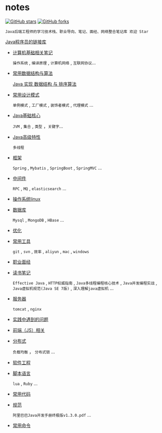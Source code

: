 # notes
[![GitHub stars](https://img.shields.io/github/stars/loveincode/notes.svg?style=social&label=Stars)](https://github.com/loveincode/notes)
[![GitHub forks](https://img.shields.io/github/forks/loveincode/notes.svg?style=social&label=Forks)](https://github.com/loveincode/notes)

    Java后端工程师的学习技术栈、职业导向、笔记、面经、网络整合笔记库 欢迎 Star

   [Java程序员的链接库](https://github.com/loveincode/notes/blob/master/%E6%94%B6%E8%97%8F/%E5%A5%BD%E9%93%BE%E6%8E%A5.md)

* [计算机基础相关笔记](https://github.com/loveincode/notes/tree/master/000%20-%201%20Computer%20Basics)

  `操作系统` , `编译原理` , `计算机网络` , `互联网协议`...

* [常用数据结构与算法](https://github.com/loveincode/notes/tree/master/000%20-%202%20Data%20%26%20Algorithm)

  [Java 实现 数据结构 与 排序算法](https://github.com/loveincode/Data-structures-and-algorithms)

* [常用设计模式](https://github.com/loveincode/notes/tree/master/000%20-%203%20Design%20Patterns)

  `单例模式` , `工厂模式` , `装饰者模式` ,  `代理模式` ...

* [Java基础核心](https://github.com/loveincode/notes/tree/master/01%20-%20JavaSE)

  `JVM` , `集合` , `类型` ，`关键字`...

* [Java高级特性](https://github.com/loveincode/notes/tree/master/02%20-%20Java-High-Ranking)

  `多线程`

* [框架](https://github.com/loveincode/notes/tree/master/03%20-%20Framework)

  `Spring` , `Mybatis` , `SpringBoot` , `SpringMVC` ...

* [中间件](https://github.com/loveincode/notes/tree/master/04%20-%20Middleware)

  `RPC` , `MQ` , `elasticsearch`  ...

* [操作系统linux](https://github.com/loveincode/notes/tree/master/05%20-%20OS%20(linux))

* [数据库](https://github.com/loveincode/notes/tree/master/06%20-%20DB%20(mysql))

  `Mysql` , `MongoDB` , `HBase`  ...

* [优化](https://github.com/loveincode/notes/tree/master/07%20-%20%E4%BC%98%E5%8C%96)

* [常用工具](https://github.com/loveincode/notes/tree/master/08%20-%20Utils)

  `git` , `svn` , `效率` , `aliyun` , `mac` , `windows`

* [职业面经](https://github.com/loveincode/notes/tree/master/09%20-%20J)

* [读书笔记](https://github.com/loveincode/notes/tree/master/10%20-%20Reading%20Notes)

  `Effective Java` , `HTTP权威指南` ,  `Java多线程编程核心技术` , `Java并发编程实战` ,  `Java虚拟机规范(Java SE 7版)` , `深入理解java虚拟机` ...

* [服务器](https://github.com/loveincode/notes/tree/master/11%20-%20Server)

  `tomcat` , `nginx`

* [实践中遇到的问题](https://github.com/loveincode/notes/tree/master/12%20-%20Practice%20(problems%20encountered%20during%20development))

* [前端（JS）相关](https://github.com/loveincode/notes/tree/master/14%20-%20Front-end)

* [分布式](https://github.com/loveincode/notes/tree/master/15%20-%20Distributed)

  `负载均衡` ， `分布式锁` ...

* [软件工程](https://github.com/loveincode/notes/tree/master/16%20-%20Software%20Engineering)

* [脚本语言](https://github.com/loveincode/notes/tree/master/17%20-%20Scripting%20language)

  `lua` , `Ruby` ...

* [常用代码](https://github.com/loveincode/notes/tree/master/18%20-%20Common%20code)

* [规范](https://github.com/loveincode/notes/tree/master/19%20-%20Standard)

  `阿里巴巴Java开发手册终极版v1.3.0.pdf` ...

* [常用命令](https://github.com/loveincode/notes/tree/master/20%20-%20Commands(Commonly%20used)%20%26%20Vocabulary)
